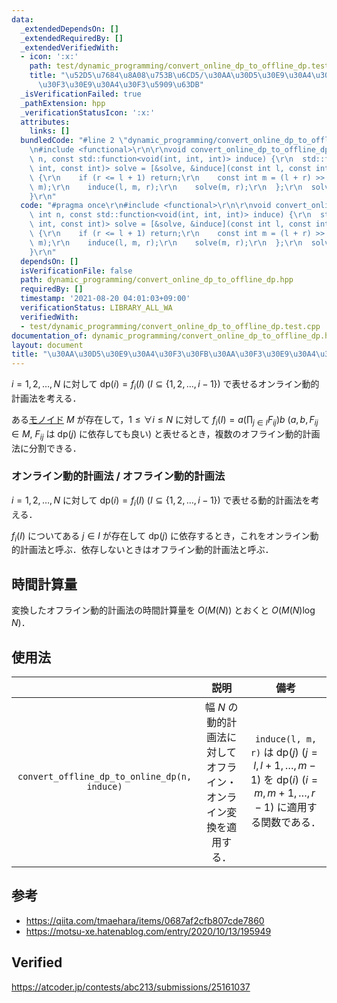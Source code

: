 ```yaml
---
data:
  _extendedDependsOn: []
  _extendedRequiredBy: []
  _extendedVerifiedWith:
  - icon: ':x:'
    path: test/dynamic_programming/convert_online_dp_to_offline_dp.test.cpp
    title: "\u52D5\u7684\u8A08\u753B\u6CD5/\u30AA\u30D5\u30E9\u30A4\u30F3\u30FB\u30AA\
      \u30F3\u30E9\u30A4\u30F3\u5909\u63DB"
  _isVerificationFailed: true
  _pathExtension: hpp
  _verificationStatusIcon: ':x:'
  attributes:
    links: []
  bundledCode: "#line 2 \"dynamic_programming/convert_online_dp_to_offline_dp.hpp\"\
    \n#include <functional>\r\n\r\nvoid convert_online_dp_to_offline_dp(const int\
    \ n, const std::function<void(int, int, int)> induce) {\r\n  std::function<void(const\
    \ int, const int)> solve = [&solve, &induce](const int l, const int r) -> void\
    \ {\r\n    if (r <= l + 1) return;\r\n    const int m = (l + r) >> 1;\r\n    solve(l,\
    \ m);\r\n    induce(l, m, r);\r\n    solve(m, r);\r\n  };\r\n  solve(0, n);\r\n\
    }\r\n"
  code: "#pragma once\r\n#include <functional>\r\n\r\nvoid convert_online_dp_to_offline_dp(const\
    \ int n, const std::function<void(int, int, int)> induce) {\r\n  std::function<void(const\
    \ int, const int)> solve = [&solve, &induce](const int l, const int r) -> void\
    \ {\r\n    if (r <= l + 1) return;\r\n    const int m = (l + r) >> 1;\r\n    solve(l,\
    \ m);\r\n    induce(l, m, r);\r\n    solve(m, r);\r\n  };\r\n  solve(0, n);\r\n\
    }\r\n"
  dependsOn: []
  isVerificationFile: false
  path: dynamic_programming/convert_online_dp_to_offline_dp.hpp
  requiredBy: []
  timestamp: '2021-08-20 04:01:03+09:00'
  verificationStatus: LIBRARY_ALL_WA
  verifiedWith:
  - test/dynamic_programming/convert_online_dp_to_offline_dp.test.cpp
documentation_of: dynamic_programming/convert_online_dp_to_offline_dp.hpp
layout: document
title: "\u30AA\u30D5\u30E9\u30A4\u30F3\u30FB\u30AA\u30F3\u30E9\u30A4\u30F3\u5909\u63DB"
---
```


$i = 1, 2, \ldots, N$ に対して $\mathrm{dp}(i) = f_i(I) \ (I \subseteq \lbrace 1, 2, \ldots, i - 1 \rbrace)$ で表せるオンライン動的計画法を考える．

ある[モノイド](../../.verify-helper/docs/static/algebraic_structure.md) $M$ が存在して，$1 \leq \forall i \leq N$ に対して $f_i(I) = a(\prod_{j \in I} F_{ij})b \ (a, b, F_{ij} \in M,\ F_{ij} \text{ は } \mathrm{dp}(j) \text{ に依存しても良い})$ と表せるとき，複数のオフライン動的計画法に分割できる．


### オンライン動的計画法 / オフライン動的計画法

$i = 1, 2, \ldots, N$ に対して $\mathrm{dp}(i) = f_i(I) \ (I \subseteq \lbrace 1, 2, \ldots, i - 1 \rbrace)$ で表せる動的計画法を考える．

$f_i(I)$ についてある $j \in I$ が存在して $\mathrm{dp}(j)$ に依存するとき，これをオンライン動的計画法と呼ぶ．依存しないときはオフライン動的計画法と呼ぶ．


## 時間計算量

変換したオフライン動的計画法の時間計算量を $O(M(N))$ とおくと $O(M(N)\log{N})$．


## 使用法

||説明|備考|
|:--:|:--:|:--:|
|`convert_offline_dp_to_online_dp(n, induce)`|幅 $N$ の動的計画法に対してオフライン・オンライン変換を適用する．|`induce(l, m, r)` は $\mathrm{dp}(j) \ (j = l, l + 1, \ldots, m - 1)$ を $\mathrm{dp}(i) \ (i = m, m + 1, \ldots, r - 1)$ に適用する関数である．|


## 参考

- https://qiita.com/tmaehara/items/0687af2cfb807cde7860
- https://motsu-xe.hatenablog.com/entry/2020/10/13/195949


## Verified

https://atcoder.jp/contests/abc213/submissions/25161037
